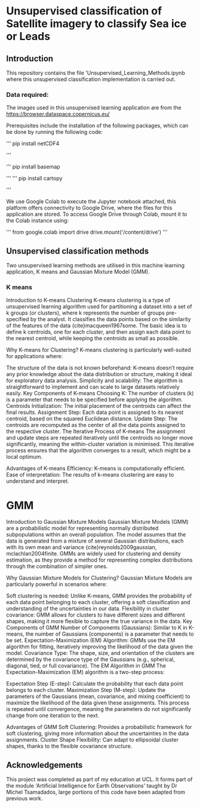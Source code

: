 # Unsupervised classification of Satellite imagery to classify Sea ice or Leads

## Introduction
This repository contains the file 'Unsupervised_Learning_Methods.ipynb where this unsupervised classification implementation is carried out. 

### Data required:

The images used in this unsupervised learning application are from the https://browser.dataspace.copernicus.eu/

Prerequisites include the installation of the following packages, which can be done by running the following code:

'''
pip install netCDF4

'''

'''
pip install basemap

'''
'''
pip install cartopy

'''

We use Google Colab to execute the Jupyter notebook attached, this platform offers connectivity to Google Drive, where the files for this application are stored. To access Google Drive through Colab,  mount it to the Colab instance using:

'''
from google.colab import drive
drive.mount('/content/drive')
'''

## Unsupervised classification methods

Two unsupervised learning methods are utilised in this machine learning application, K means and Gaussian Mixture Model (GMM).

### K means

Introduction to K-means Clustering
K-means clustering is a type of unsupervised learning algorithm used for partitioning a dataset into a set of k groups (or clusters), where k represents the number of groups pre-specified by the analyst. It classifies the data points based on the similarity of the features of the data {cite}macqueen1967some. The basic idea is to define k centroids, one for each cluster, and then assign each data point to the nearest centroid, while keeping the centroids as small as possible.

Why K-means for Clustering?
K-means clustering is particularly well-suited for applications where:

The structure of the data is not known beforehand: K-means doesn’t require any prior knowledge about the data distribution or structure, making it ideal for exploratory data analysis.
Simplicity and scalability: The algorithm is straightforward to implement and can scale to large datasets relatively easily.
Key Components of K-means
Choosing K: The number of clusters (k) is a parameter that needs to be specified before applying the algorithm.
Centroids Initialization: The initial placement of the centroids can affect the final results.
Assignment Step: Each data point is assigned to its nearest centroid, based on the squared Euclidean distance.
Update Step: The centroids are recomputed as the center of all the data points assigned to the respective cluster.
The Iterative Process of K-means
The assignment and update steps are repeated iteratively until the centroids no longer move significantly, meaning the within-cluster variation is minimised. This iterative process ensures that the algorithm converges to a result, which might be a local optimum.

Advantages of K-means
Efficiency: K-means is computationally efficient.
Ease of interpretation: The results of k-means clustering are easy to understand and interpret.

# GMM

Introduction to Gaussian Mixture Models
Gaussian Mixture Models (GMM) are a probabilistic model for representing normally distributed subpopulations within an overall population. The model assumes that the data is generated from a mixture of several Gaussian distributions, each with its own mean and variance {cite}reynolds2009gaussian, mclachlan2004finite. GMMs are widely used for clustering and density estimation, as they provide a method for representing complex distributions through the combination of simpler ones.

Why Gaussian Mixture Models for Clustering?
Gaussian Mixture Models are particularly powerful in scenarios where:

Soft clustering is needed: Unlike K-means, GMM provides the probability of each data point belonging to each cluster, offering a soft classification and understanding of the uncertainties in our data.
Flexibility in cluster covariance: GMM allows for clusters to have different sizes and different shapes, making it more flexible to capture the true variance in the data.
Key Components of GMM
Number of Components (Gaussians): Similar to K in K-means, the number of Gaussians (components) is a parameter that needs to be set.
Expectation-Maximization (EM) Algorithm: GMMs use the EM algorithm for fitting, iteratively improving the likelihood of the data given the model.
Covariance Type: The shape, size, and orientation of the clusters are determined by the covariance type of the Gaussians (e.g., spherical, diagonal, tied, or full covariance).
The EM Algorithm in GMM
The Expectation-Maximization (EM) algorithm is a two-step process:

Expectation Step (E-step): Calculate the probability that each data point belongs to each cluster.
Maximization Step (M-step): Update the parameters of the Gaussians (mean, covariance, and mixing coefficient) to maximize the likelihood of the data given these assignments.
This process is repeated until convergence, meaning the parameters do not significantly change from one iteration to the next.

Advantages of GMM
Soft Clustering: Provides a probabilistic framework for soft clustering, giving more information about the uncertainties in the data assignments.
Cluster Shape Flexibility: Can adapt to ellipsoidal cluster shapes, thanks to the flexible covariance structure.




## Acknowledgements

This project was completed as part of my education at UCL. It forms part of the module 'Artificial Intelligence for Earth Observations' taught by Dr Michel Tsamadados, large portions of this code have been adapted from previous work.
